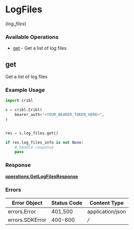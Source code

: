 # LogFiles
(*log_files*)

### Available Operations

* [get](#get) - Get a list of log files

## get

Get a list of log files

### Example Usage

```python
import cribl

s = cribl.Cribl(
    bearer_auth="<YOUR_BEARER_TOKEN_HERE>",
)


res = s.log_files.get()

if res.log_files_info is not None:
    # handle response
    pass
```


### Response

**[operations.GetLogFilesResponse](../../models/operations/getlogfilesresponse.md)**
### Errors

| Error Object     | Status Code      | Content Type     |
| ---------------- | ---------------- | ---------------- |
| errors.Error     | 401,500          | application/json |
| errors.SDKError  | 400-600          | */*              |
